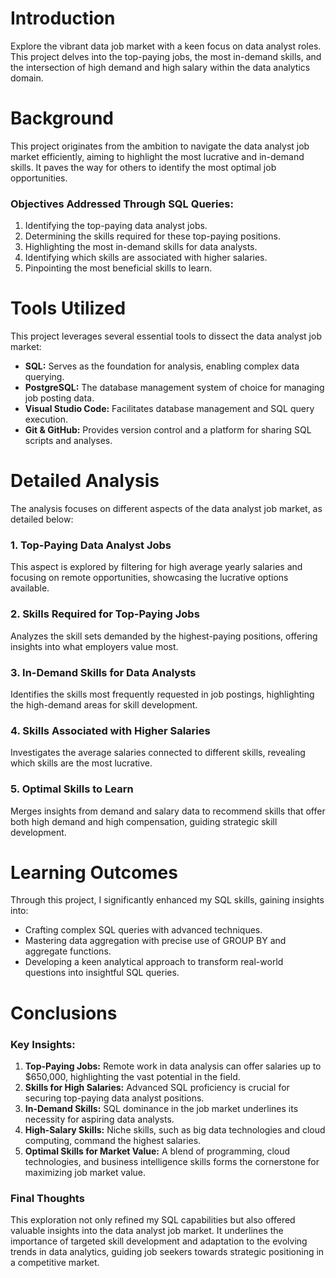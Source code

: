 
# Introduction

Explore the vibrant data job market with a keen focus on data analyst roles. This project delves into the top-paying jobs, the most in-demand skills, and the intersection of high demand and high salary within the data analytics domain.

# Background

This project originates from the ambition to navigate the data analyst job market efficiently, aiming to highlight the most lucrative and in-demand skills. It paves the way for others to identify the most optimal job opportunities.

### Objectives Addressed Through SQL Queries:

1. Identifying the top-paying data analyst jobs.
2. Determining the skills required for these top-paying positions.
3. Highlighting the most in-demand skills for data analysts.
4. Identifying which skills are associated with higher salaries.
5. Pinpointing the most beneficial skills to learn.

# Tools Utilized

This project leverages several essential tools to dissect the data analyst job market:

- **SQL:** Serves as the foundation for analysis, enabling complex data querying.
- **PostgreSQL:** The database management system of choice for managing job posting data.
- **Visual Studio Code:** Facilitates database management and SQL query execution.
- **Git & GitHub:** Provides version control and a platform for sharing SQL scripts and analyses.

# Detailed Analysis

The analysis focuses on different aspects of the data analyst job market, as detailed below:

### 1. Top-Paying Data Analyst Jobs

This aspect is explored by filtering for high average yearly salaries and focusing on remote opportunities, showcasing the lucrative options available.

### 2. Skills Required for Top-Paying Jobs

Analyzes the skill sets demanded by the highest-paying positions, offering insights into what employers value most.

### 3. In-Demand Skills for Data Analysts

Identifies the skills most frequently requested in job postings, highlighting the high-demand areas for skill development.

### 4. Skills Associated with Higher Salaries

Investigates the average salaries connected to different skills, revealing which skills are the most lucrative.

### 5. Optimal Skills to Learn

Merges insights from demand and salary data to recommend skills that offer both high demand and high compensation, guiding strategic skill development.

# Learning Outcomes

Through this project, I significantly enhanced my SQL skills, gaining insights into:

- Crafting complex SQL queries with advanced techniques.
- Mastering data aggregation with precise use of GROUP BY and aggregate functions.
- Developing a keen analytical approach to transform real-world questions into insightful SQL queries.

# Conclusions

### Key Insights:

1. **Top-Paying Jobs:** Remote work in data analysis can offer salaries up to $650,000, highlighting the vast potential in the field.
2. **Skills for High Salaries:** Advanced SQL proficiency is crucial for securing top-paying data analyst positions.
3. **In-Demand Skills:** SQL dominance in the job market underlines its necessity for aspiring data analysts.
4. **High-Salary Skills:** Niche skills, such as big data technologies and cloud computing, command the highest salaries.
5. **Optimal Skills for Market Value:** A blend of programming, cloud technologies, and business intelligence skills forms the cornerstone for maximizing job market value.

### Final Thoughts

This exploration not only refined my SQL capabilities but also offered valuable insights into the data analyst job market. It underlines the importance of targeted skill development and adaptation to the evolving trends in data analytics, guiding job seekers towards strategic positioning in a competitive market.
